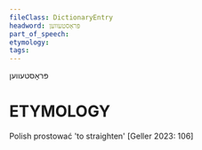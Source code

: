 ```yaml
---
fileClass: DictionaryEntry
headword: פּראָסטעווען
part_of_speech: 
etymology: 
tags: 
---
```

פּראָסטעווען

ETYMOLOGY
===========
Polish prostować 'to straighten'
[Geller 2023: 106]